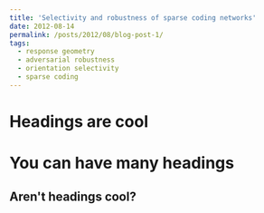 ```yaml
---
title: 'Selectivity and robustness of sparse coding networks'
date: 2012-08-14
permalink: /posts/2012/08/blog-post-1/
tags:
  - response geometry
  - adversarial robustness
  - orientation selectivity
  - sparse coding
---
```




Headings are cool
======

You can have many headings
======

Aren't headings cool?
------
